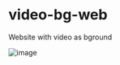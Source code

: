 # video-bg-web
Website with video as bground

![image](https://github.com/Prathamesh-shenavi/video-bg-web/assets/106764803/844db6d5-5d9c-45dd-9ab3-838f833a693a)

